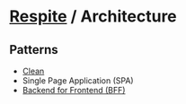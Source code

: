 # [Respite](./README.md) / Architecture

## Patterns

-   [Clean](https://blog.cleancoder.com/uncle-bob/2012/08/13/the-clean-architecture.html)
-   Single Page Application (SPA)
-   [Backend for Frontend (BFF)](https://samnewman.io/patterns/architectural/bff/)
